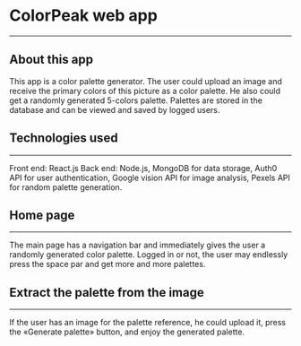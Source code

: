 
# ColorPeak web app
---
## About this app

This app is a color palette generator. The user could upload an image and receive the primary colors of this picture as a color palette. He also could get a randomly generated 5-colors palette. Palettes are stored in the database and can be viewed and saved by logged users. 

## Technologies used
---
Front end: React.js
Back end: Node.js, MongoDB for data storage, Auth0 API for user authentication, Google vision API for image analysis, Pexels API for random palette generation. 

## Home page
---
The main page has a navigation bar and immediately gives the user a randomly generated color palette. Logged in or not, the user may endlessly press the space par and get more and more palettes. 

## Extract the palette from the image
---
If the user has an image for the palette reference, he could upload it, press the «Generate palette» button, and enjoy the generated palette. 